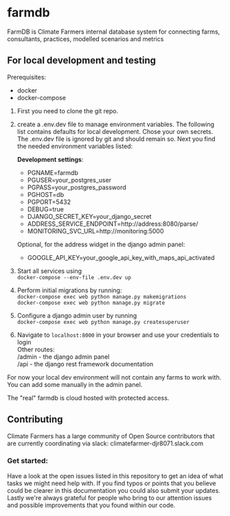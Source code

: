 # farmdb
FarmDB is Climate Farmers internal database system for connecting farms, consultants, practices, modelled scenarios and metrics

## For local development and testing

Prerequisites: 
- docker
- docker-compose

1) First you need to clone the git repo.
2) create a .env.dev file to manage environment variables. The following list contains defaults for local development. Chose your own secrets. The .env.dev file is ignored by git and should remain so. Next you find the needed environment variables listed:

    **Development settings**:
    - PGNAME=farmdb
    - PGUSER=your_postgres_user
    - PGPASS=your_postgres_password
    - PGHOST=db
    - PGPORT=5432
    - DEBUG=true
    - DJANGO_SECRET_KEY=your_django_secret
    - ADDRESS_SERVICE_ENDPOINT=http://address:8080/parse/
    - MONITORING_SVC_URL=http://monitoring:5000


    Optional, for the address widget in the django admin panel:
    - GOOGLE_API_KEY=your_google_api_key_with_maps_api_activated

3) Start all services using  
`docker-compose --env-file .env.dev up`
4) Perform initial migrations by running:  
`docker-compose exec web python manage.py makemigrations`  
`docker-compose exec web python manage.py migrate`

4) Configure a django admin user by running  
`docker-compose exec web python manage.py createsuperuser`

5) Navigate to `localhost:8000` in your browser and use your credentials to login  
Other routes:  
/admin - the django admin panel  
/api - the django rest framework documentation


For now your local dev environment will not contain any farms to work with. You can add some manually in the admin panel. 

The "real" farmdb is cloud hosted with protected access. 

## Contributing

Climate Farmers has a large community of Open Source contributors that are currently coordinating via slack: climatefarmer-djr8071.slack.com

### Get started:
Have a look at the open issues listed in this repository to get an idea of what tasks we might need help with. 
If you find typos or points that you believe could be clearer in this documentation you could also submit your updates. 
Lastly we're always grateful for people who bring to our attention issues and possible improvements that you found within our code. 